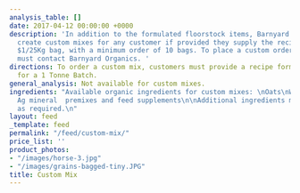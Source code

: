 ```yaml
---
analysis_table: []
date: 2017-04-12 00:00:00 +0000
description: 'In addition to the formulated floorstock items, Barnyard Organics can
  create custom mixes for any customer if provided they supply the recipe for an extra
  $1/25Kg bag, with a minimum order of 10 bags. To place a custom order, customers
  must contact Barnyard Organics. '
directions: To order a custom mix, customers must provide a recipe formula, preferably
  for a 1 Tonne Batch.
general_analysis: Not available for custom mixes.
ingredients: "Available organic ingredients for custom mixes: \nOats\nWheat\nCorn\nSoybean\nBuckwheat\nBarley\nBio
  Ag mineral  premixes and feed supplements\n\nAdditional ingredients may be procured
  as required.\n"
layout: feed
_template: feed
permalink: "/feed/custom-mix/"
price_list: ''
product_photos:
- "/images/horse-3.jpg"
- "/images/grains-bagged-tiny.JPG"
title: Custom Mix
---
```

